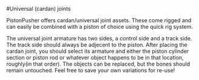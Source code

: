 #Universal (cardan) joints  
  
PistonPusher offers cardan/universal joint assets. These come rigged and can easily be combined with a piston of choice using the quick rig system.  
    
The universal joint armature has two sides, a control side and a track side. The track side should always be adjecent to the piston. After placing the cardan joint, you should select its armature and either the piston cylinder section or piston rod or whatever object happens to be in that location, roughly(in that order). The objects can be replaced, but the bones should remain untouched. Feel free to save your own variations for re-use!  



